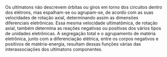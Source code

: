 ﻿Os ultímatons não descrevem órbitas ou giros em torno dos circuitos dentro dos elétrons, mas espalham-se ou agrupam-se, de acordo com as suas velocidades de rotação axial, determinando assim as dimensões diferenciais eletrônicas. Essa mesma velocidade ultimatômica, de rotação axial, também determina as reações negativas ou positivas dos vários tipos de unidades eletrônicas. A segregação total e o agrupamento de matéria eletrônica, junto com a diferenciação elétrica, entre os corpos negativos e positivos de matéria-energia, resultam dessas funções várias das interassociações dos ultímatons componentes.